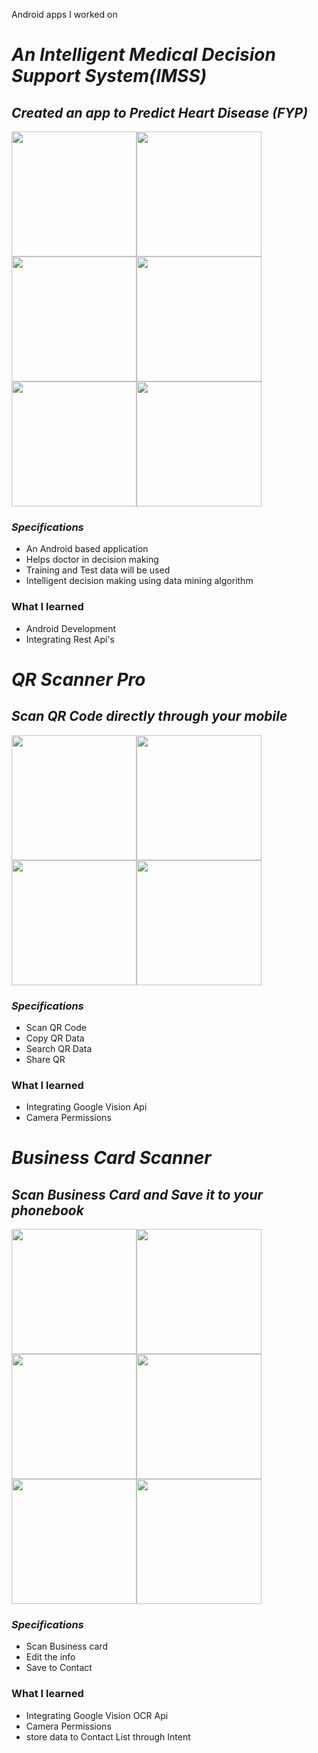 Android apps I worked on
# *An Intelligent Medical Decision Support System(IMSS)* #

## *Created an app to Predict Heart Disease (FYP)* ##
<img src="https://github.com/zain-18/Android-Portfolio/blob/main/FYP/fyp_one.png" width="200"/><img src="https://github.com/zain-18/Android-Portfolio/blob/main/FYP/fyp_second.png" width="200"/><img src="https://github.com/zain-18/Android-Portfolio/blob/main/FYP/fyp_third.png" width="200"/><img src="https://github.com/zain-18/Android-Portfolio/blob/main/FYP/fyp_forth.png" width="200"/><img src="https://github.com/zain-18/Android-Portfolio/blob/main/FYP/fyp_fifth.png" width="200"/><img src="https://github.com/zain-18/Android-Portfolio/blob/main/FYP/fyp_sixth.png" width="200"/>

### *Specifications* ###

* An Android based application
* Helps doctor in decision making
* Training and Test data will be used
* Intelligent decision making using data mining algorithm

### What I learned ###
* Android Development
* Integrating Rest Api's

# *QR Scanner Pro* #

## *Scan QR Code directly through your mobile* ##
<img src="https://github.com/zain-18/Android-Portfolio/blob/main/QRcodescanner/app/src/main/res/drawable/qr_one.png" width="200"/><img src="https://github.com/zain-18/Android-Portfolio/blob/main/QRcodescanner/app/src/main/res/drawable/qr_two.png" width="200"/><img src="https://github.com/zain-18/Android-Portfolio/blob/main/QRcodescanner/app/src/main/res/drawable/qr_third.png" width="200"/><img src="https://github.com/zain-18/Android-Portfolio/blob/main/QRcodescanner/app/src/main/res/drawable/qr_forth.png" width="200"/>

### *Specifications* ###

* Scan QR Code
* Copy  QR Data
* Search QR Data
* Share QR


### What I learned ###
* Integrating Google Vision Api
* Camera Permissions

# *Business Card Scanner* #
## *Scan Business Card and Save it to your phonebook* ##
<img src="https://github.com/zain-18/Android-Portfolio/blob/main/business%20card%20scanner/app/src/main/res/drawable/business_one.png" width="200"/><img src="https://github.com/zain-18/Android-Portfolio/blob/main/business%20card%20scanner/app/src/main/res/drawable/business_two.png" width="200"/><img src="https://github.com/zain-18/Android-Portfolio/blob/main/business%20card%20scanner/app/src/main/res/drawable/business_third.png" width="200"/><img src="https://github.com/zain-18/Android-Portfolio/blob/main/business%20card%20scanner/app/src/main/res/drawable/business_forth.png" width="200"/><img src="https://github.com/zain-18/Android-Portfolio/blob/main/business%20card%20scanner/app/src/main/res/drawable/scan%20Data.jpg" width="200"/><img src="https://github.com/zain-18/Android-Portfolio/blob/main/business%20card%20scanner/app/src/main/res/drawable/Save%20data.jpg" width="200"/>

### *Specifications* ###

* Scan Business card
* Edit the info 
* Save to Contact

### What I learned ###
* Integrating Google Vision OCR Api
* Camera Permissions
* store data to Contact List through Intent











